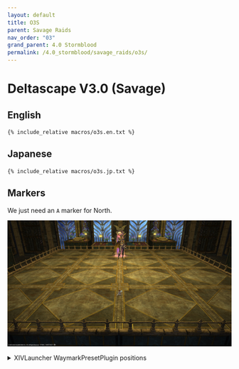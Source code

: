 ```yaml
---
layout: default
title: O3S
parent: Savage Raids
nav_order: "03"
grand_parent: 4.0 Stormblood
permalink: /4.0_stormblood/savage_raids/o3s/
---
```


# Deltascape V3.0 (Savage)

## English
```
{% include_relative macros/o3s.en.txt %}
```

## Japanese
```
{% include_relative macros/o3s.jp.txt %}
```

## Markers

We just need an `A` marker for North.

![](images/markers.jpg)
<details markdown=block>
<summary>XIVLauncher WaymarkPresetPlugin positions</summary>

```json
{
  "Name":"O3S",
  "MapID":258,
  "A":{"X":0.0,"Y":0.0,"Z":-11.25,"ID":0,"Active":true},
  "B":{"X":0.0,"Y":0.0,"Z":0.0,"ID":1,"Active":false},
  "C":{"X":0.0,"Y":0.0,"Z":0.0,"ID":2,"Active":false},
  "D":{"X":0.0,"Y":0.0,"Z":0.0,"ID":3,"Active":false},
  "One":{"X":0.0,"Y":0.0,"Z":0.0,"ID":4,"Active":false},
  "Two":{"X":0.0,"Y":0.0,"Z":0.0,"ID":5,"Active":false},
  "Three":{"X":0.0,"Y":0.0,"Z":0.0,"ID":6,"Active":false},
  "Four":{"X":0.0,"Y":0.0,"Z":0.0,"ID":7,"Active":false}
}
```

</details>
